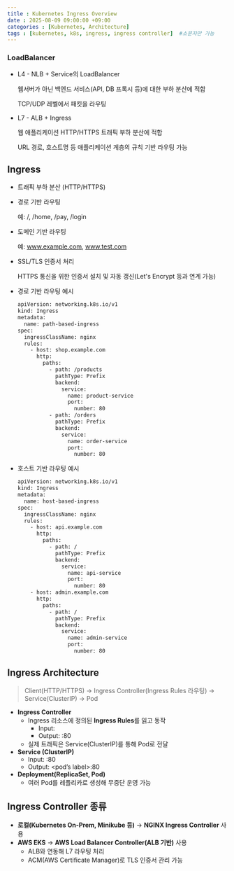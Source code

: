 ```yaml
---
title : Kubernetes Ingress Overview
date : 2025-08-09 09:00:00 +09:00
categories : [Kubernetes, Architecture]
tags : [kubernetes, k8s, ingress, ingress controller]  #소문자만 가능
---
```


### LoadBalancer

- L4 - NLB + Service의 LoadBalancer
    
    웹서버가 아닌 백엔드 서비스(API, DB 프록시 등)에 대한 부하 분산에 적합
    
    TCP/UDP 레벨에서 패킷을 라우팅
    
- L7 - ALB + Ingress
    
    웹 애플리케이션 HTTP/HTTPS 트래픽 부하 분산에 적합
    
    URL 경로, 호스트명 등 애플리케이션 계층의 규칙 기반 라우팅 가능
    

## Ingress

- 트래픽 부하 분산 (HTTP/HTTPS)
- 경로 기반 라우팅
    
    예: /, /home, /pay, /login
    
- 도메인 기반 라우팅
    
    예: www.example.com, www.test.com
    
- SSL/TLS 인증서 처리
    
    HTTPS 통신을 위한 인증서 설치 및 자동 갱신(Let's Encrypt 등과 연계 가능)
    
- 경로 기반 라우팅 예시
    
    ```bash
    apiVersion: networking.k8s.io/v1
    kind: Ingress
    metadata:
      name: path-based-ingress
    spec:
      ingressClassName: nginx
      rules:
        - host: shop.example.com
          http:
            paths:
              - path: /products
                pathType: Prefix
                backend:
                  service:
                    name: product-service
                    port:
                      number: 80
              - path: /orders
                pathType: Prefix
                backend:
                  service:
                    name: order-service
                    port:
                      number: 80
    ```
    
- 호스트 기반 라우팅 예시
    
    ```bash
    apiVersion: networking.k8s.io/v1
    kind: Ingress
    metadata:
      name: host-based-ingress
    spec:
      ingressClassName: nginx
      rules:
        - host: api.example.com
          http:
            paths:
              - path: /
                pathType: Prefix
                backend:
                  service:
                    name: api-service
                    port:
                      number: 80
        - host: admin.example.com
          http:
            paths:
              - path: /
                pathType: Prefix
                backend:
                  service:
                    name: admin-service
                    port:
                      number: 80
    ```
    

## Ingress Architecture

> Client(HTTP/HTTPS) → Ingress Controller(Ingress Rules 라우팅) → Service(ClusterIP) → Pod
> 
- **Ingress Controller**
    - Ingress 리소스에 정의된 **Ingress Rules**를 읽고 동작
        - Input: <ingress service>
        - Output: <service name>:80
    - 실제 트래픽은 Service(ClusterIP)를 통해 Pod로 전달
- **Service (ClusterIP)**
    - Input: <service name>:80
    - Output: <pod’s label>:80
- **Deployment(ReplicaSet, Pod)**
    - 여러 Pod를 레플리카로 생성해 무중단 운영 가능

## Ingress Controller 종류

- **로컬(Kubernetes On-Prem, Minikube 등)** → **NGINX Ingress Controller** 사용
- **AWS EKS** → **AWS Load Balancer Controller(ALB 기반)** 사용
    - ALB와 연동해 L7 라우팅 처리
    - ACM(AWS Certificate Manager)로 TLS 인증서 관리 가능